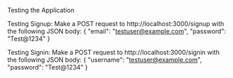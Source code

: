 Testing the Application

Testing Signup:
Make a POST request to http://localhost:3000/signup with the following JSON body:
{
    "email": "testuser@example.com",
    "password": "Test@1234"
}


Testing Signin:
Make a POST request to http://localhost:3000/signin with the following JSON body:
{
    "username": "testuser@example.com",
    "password": "Test@1234"
}

